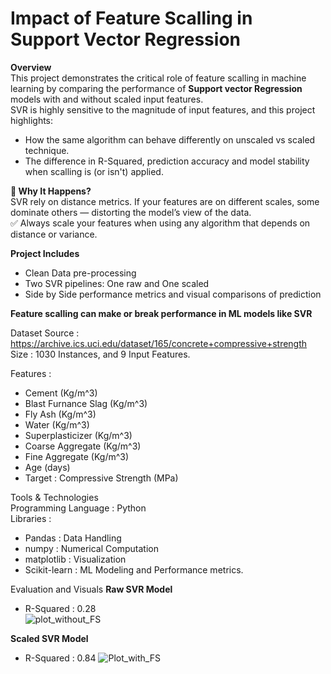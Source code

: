 # Impact of Feature Scalling in Support Vector Regression  
**Overview**   
This project demonstrates the critical role of feature scalling in machine learning by comparing the performance of **Support vector Regression** models with and without scaled input features.   
SVR is highly sensitive to the magnitude of input features, and this project highlights:  
* How the same algorithm can behave differently on unscaled vs scaled technique.  
* The difference in R-Squared, prediction accuracy and model stability when scalling is (or isn't) applied.  

**🧠 Why It Happens?**  
SVR rely on distance metrics. If your features are on different scales, some dominate others — distorting the model’s view of the data.  
✅ Always scale your features when using any algorithm that depends on distance or variance.    

**Project Includes**  
* Clean Data pre-processing  
* Two SVR pipelines: One raw and One scaled  
* Side by Side performance metrics and visual comparisons of prediction  

**Feature scalling can make or break performance in ML models like SVR**  

Dataset Source : https://archive.ics.uci.edu/dataset/165/concrete+compressive+strength   
Size : 1030 Instances, and 9 Input Features.   

Features :   
  * Cement (Kg/m^3)  
  * Blast Furnance Slag (Kg/m^3)  
  * Fly Ash (Kg/m^3)  
  * Water (Kg/m^3)  
  * Superplasticizer (Kg/m^3)  
  * Coarse Aggregate (Kg/m^3)  
  * Fine Aggregate (Kg/m^3)  
  * Age (days)  
  * Target : Compressive Strength (MPa)  

Tools & Technologies  
Programming Language : Python  
Libraries :  
* Pandas : Data Handling  
* numpy : Numerical Computation  
* matplotlib : Visualization
* Scikit-learn : ML Modeling and Performance metrics.  

Evaluation and Visuals
**Raw SVR Model**  
* R-Squared : 0.28  
![plot_without_FS](https://github.com/user-attachments/assets/fde52f56-3f19-46f0-97cf-bbba142f9b2d)  

**Scaled SVR Model**  
* R-Squared : 0.84
![Plot_with_FS](https://github.com/user-attachments/assets/61633d57-13ba-4c4b-8006-326deabc7426)
